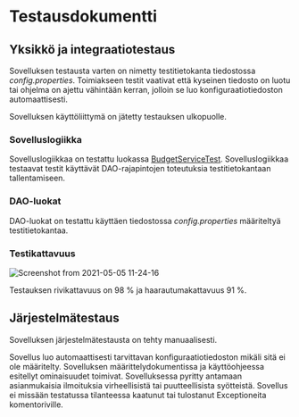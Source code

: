 # Testausdokumentti

## Yksikkö ja integraatiotestaus

Sovelluksen testausta varten on nimetty testitietokanta tiedostossa _config.properties_. Toimiakseen testit vaativat että kyseinen tiedosto on luotu tai ohjelma on ajettu vähintään kerran, jolloin se luo konfiguraatiotiedoston automaattisesti. 

Sovelluksen käyttöliittymä on jätetty testauksen ulkopuolle.

### Sovelluslogiikka

Sovelluslogiikkaa on testattu luokassa [BudgetServiceTest](https://github.com/alaanni/ot-harjoitustyo/blob/master/Budjetointisovellus/src/test/java/budjetointisovellus/domain/BudgetServiceTest.java). Sovelluslogiikkaa testaavat testit käyttävät DAO-rajapintojen toteutuksia testitietokantaan tallentamiseen. 

### DAO-luokat

DAO-luokat on testattu käyttäen tiedostossa _config.properties_ määriteltyä testitietokantaa. 

### Testikattavuus

![Screenshot from 2021-05-05 11-24-16](https://user-images.githubusercontent.com/48988852/117114411-7e42bc80-ad94-11eb-9e09-d5c6e13d816f.png)

 Testauksen rivikattavuus on 98 % ja haarautumakattavuus 91 %. 
 
 ## Järjestelmätestaus

Sovelluksen järjestelmätestausta on tehty manuaalisesti. 

Sovellus luo automaattisesti tarvittavan konfiguraatiotiedoston mikäli sitä ei ole määritelty. Sovelluksen määrittelydokumentissa ja käyttöohjeessa esitellyt ominaisuudet toimivat. Sovelluksessa pyritty antamaan asianmukaisia ilmoituksia virheellisistä tai puutteellisista syötteistä. Sovellus ei missään testatussa tilanteessa kaatunut tai tulostanut Exceptioneita komentoriville. 
